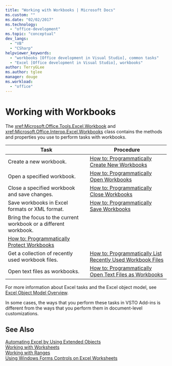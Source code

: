 ```yaml
---
title: "Working with Workbooks | Microsoft Docs"
ms.custom: ""
ms.date: "02/02/2017"
ms.technology: 
  - "office-development"
ms.topic: "conceptual"
dev_langs: 
  - "VB"
  - "CSharp"
helpviewer_keywords: 
  - "workbooks [Office development in Visual Studio], common tasks"
  - "Excel [Office development in Visual Studio], workbooks"
author: TerryGLee
ms.author: tglee
manager: douge
ms.workload: 
  - "office"
---
```

# Working with Workbooks
  The <xref:Microsoft.Office.Tools.Excel.Workbook> and <xref:Microsoft.Office.Interop.Excel.Workbooks> class contains the methods and properties you use to perform tasks with workbooks.  
  
|Task|Procedure|  
|----------|---------------|  
|Create a new workbook.|[How to: Programmatically Create New Workbooks](../vsto/how-to-programmatically-create-new-workbooks.md)|  
|Open a specified workbook.|[How to: Programmatically Open Workbooks](../vsto/how-to-programmatically-open-workbooks.md)|  
|Close a specified workbook and save changes.|[How to: Programmatically Close Workbooks](../vsto/how-to-programmatically-close-workbooks.md)|  
|Save workbooks in Excel formats or XML format.|[How to: Programmatically Save Workbooks](../vsto/how-to-programmatically-save-workbooks.md)|  
|Bring the focus to the current workbook or a different workbook.|  
|[How to: Programmatically Protect Workbooks](../vsto/how-to-programmatically-protect-workbooks.md)|  
|Get a collection of recently used workbook files.|[How to: Programmatically List Recently Used Workbook Files](../vsto/how-to-programmatically-list-recently-used-workbook-files.md)|  
|Open text files as workbooks.|[How to: Programmatically Open Text Files as Workbooks](../vsto/how-to-programmatically-open-text-files-as-workbooks.md)|  
  
 For more information about Excel tasks and the Excel object model, see [Excel Object Model Overview](../vsto/excel-object-model-overview.md).  
  
 In some cases, the ways that you perform these tasks in VSTO Add-ins is different from the ways that you perform them in document-level customizations.  
  
## See Also  
 [Automating Excel by Using Extended Objects](../vsto/automating-excel-by-using-extended-objects.md)   
 [Working with Worksheets](../vsto/working-with-worksheets.md)   
 [Working with Ranges](../vsto/working-with-ranges.md)   
 [Using Windows Forms Controls on Excel Worksheets](../vsto/using-windows-forms-controls-on-excel-worksheets.md)  
  
  